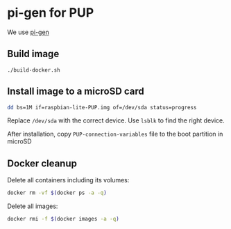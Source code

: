 # pi-gen for PUP

We use [pi-gen](pi-gen_README.md)

## Build image

`./build-docker.sh`

## Install image to a microSD card

```bash
dd bs=1M if=raspbian-lite-PUP.img of=/dev/sda status=progress
```

Replace `/dev/sda` with the correct device. Use `lsblk` to find the right device.

After installation, copy `PUP-connection-variables` file to the boot partition in microSD

## Docker cleanup

Delete all containers including its volumes:
```bash
docker rm -vf $(docker ps -a -q)
```

Delete all images:
```bash
docker rmi -f $(docker images -a -q)
```